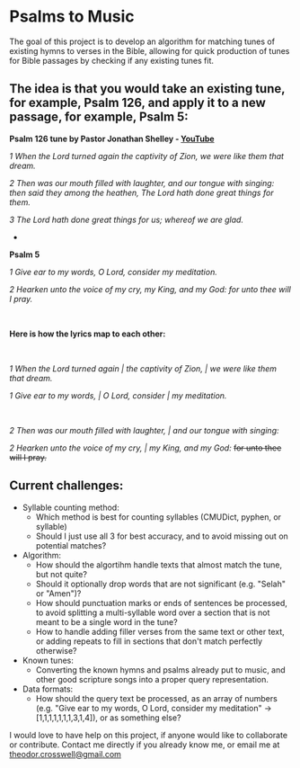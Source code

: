# Psalms to Music

The goal of this project is to develop an algorithm for matching tunes of existing hymns to verses in the Bible, allowing for quick production of tunes for Bible passages by checking if any existing tunes fit.

## The idea is that you would take an existing tune, for example, Psalm 126, and apply it to a new passage, for example, Psalm 5:

**Psalm 126 tune by Pastor Jonathan Shelley - [YouTube](https://www.youtube.com/watch?v=VCDdQLm9OUw)**

_1 When the Lord turned again the captivity of Zion, we were like them that dream._

_2 Then was our mouth filled with laughter, and our tongue with singing: then said they among the heathen, The Lord hath done great things for them._

_3 The Lord hath done great things for us; whereof we are glad._

+

**Psalm 5**

_1 Give ear to my words, O Lord, consider my meditation._

_2 Hearken unto the voice of my cry, my King, and my God: for unto thee will I pray._

<br>

**Here is how the lyrics map to each other:**

<br>

_1 When the Lord turned again | the captivity of Zion, | we were like them that dream._

_1 Give ear to my words, | O Lord, consider | my meditation._

<br>

_2 Then was our mouth filled with laughter, | and our tongue with singing:_

_2 Hearken unto the voice of my cry, | my King, and my God:_ <s>for unto thee will I pray.</s>

## Current challenges:

- Syllable counting method:
  - Which method is best for counting syllables (CMUDict, pyphen, or syllable)
  - Should I just use all 3 for best accuracy, and to avoid missing out on potential matches?
- Algorithm:
  - How should the algortihm handle texts that almost match the tune, but not quite?
  - Should it optionally drop words that are not significant (e.g. "Selah" or "Amen")?
  - How should punctuation marks or ends of sentences be processed, to avoid splitting a multi-syllable word over a section that is not meant to be a single word in the tune?
  - How to handle adding filler verses from the same text or other text, or adding repeats to fill in sections that don't match perfectly otherwise?
- Known tunes:
  - Converting the known hymns and psalms already put to music, and other good scripture songs into a proper query representation.
- Data formats:
  - How should the query text be processed, as an array of numbers (e.g. "Give ear to my words, O Lord, consider my meditation" -> [1,1,1,1,1,1,1,3,1,4]), or as something else?

I would love to have help on this project, if anyone would like to collaborate or contribute. Contact me directly if you already know me, or email me at theodor.crosswell@gmail.com
